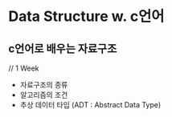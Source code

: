 

# Data Structure w. c언어
## c언어로 배우는 자료구조


// 1 Week
- 자료구조의 종류
- 알고리즘의 조건
- 추상 데이터 타입 (ADT : Abstract Data Type)